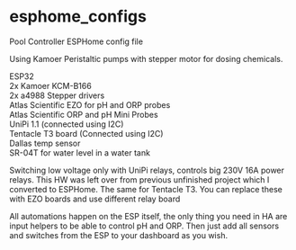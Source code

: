 # esphome_configs

Pool Controller ESPHome config file

Using Kamoer Peristaltic pumps with stepper motor for dosing chemicals.

ESP32<br>
2x Kamoer KCM-B166<br>
2x a4988 Stepper drivers<br>
Atlas Scientific EZO for pH and ORP probes<br>
Atlas Scientific ORP and pH Mini Probes<br>
UniPi 1.1 (connected using I2C)<br>
Tentacle T3 board (Connected using I2C)<br>
Dallas temp sensor<br>
SR-04T for water level in a water tank<br>

Switching low voltage only with UniPi relays, controls big 230V 16A power relays. This HW was left over from previous unfinished project which I converted to ESPHome. The same for Tentacle T3. You can replace these with EZO boards and use different relay board<br>

All automations happen on the ESP itself, the only thing you need in HA are input helpers to be able to control pH and ORP. Then just add all sensors and switches from the ESP to your dashboard as you wish.<br>


